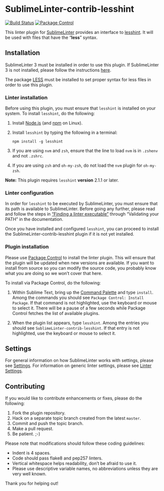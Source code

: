 SublimeLinter-contrib-lesshint
================================

[![Build Status](https://travis-ci.org/jasjuang/SublimeLinter-contrib-lesshint.svg?branch=master)](https://travis-ci.org/jasjuang/SublimeLinter-contrib-lesshint)
[![Package Control](https://packagecontrol.herokuapp.com/downloads/SublimeLinter-contrib-lesshint.svg?style=flat-square)](https://packagecontrol.io/packages/SublimeLinter-contrib-lesshint)

This linter plugin for [SublimeLinter][docs] provides an interface to [lesshint](__linter_homepage__). It will be used with files that have the “__less__” syntax.

## Installation
SublimeLinter 3 must be installed in order to use this plugin. If SublimeLinter 3 is not installed, please follow the instructions [here][installation].

The package [LESS](https://packagecontrol.io/packages/LESS) must be installed to set proper syntax for less files in order to use this plugin.

### Linter installation
Before using this plugin, you must ensure that `lesshint` is installed on your system. To install `lesshint`, do the following:

1. Install [Node.js](http://nodejs.org) (and [npm](https://github.com/joyent/node/wiki/Installing-Node.js-via-package-manager) on Linux).

1. Install `lesshint` by typing the following in a terminal:
   ```
   npm install -g lesshint
   ```

1. If you are using `nvm` and `zsh`, ensure that the line to load `nvm` is in `.zshenv` and not `.zshrc`.

1. If you are using `zsh` and `oh-my-zsh`, do not load the `nvm` plugin for `oh-my-zsh`.


**Note:** This plugin requires `lesshint` __version__ 2.1.1 or later.

### Linter configuration
In order for `lesshint` to be executed by SublimeLinter, you must ensure that its path is available to SublimeLinter. Before going any further, please read and follow the steps in [“Finding a linter executable”](http://sublimelinter.readthedocs.org/en/latest/troubleshooting.html#finding-a-linter-executable) through “Validating your PATH” in the documentation.

Once you have installed and configured `lesshint`, you can proceed to install the SublimeLinter-contrib-lesshint plugin if it is not yet installed.

### Plugin installation
Please use [Package Control][pc] to install the linter plugin. This will ensure that the plugin will be updated when new versions are available. If you want to install from source so you can modify the source code, you probably know what you are doing so we won’t cover that here.

To install via Package Control, do the following:

1. Within Sublime Text, bring up the [Command Palette][cmd] and type `install`. Among the commands you should see `Package Control: Install Package`. If that command is not highlighted, use the keyboard or mouse to select it. There will be a pause of a few seconds while Package Control fetches the list of available plugins.

1. When the plugin list appears, type `lesshint`. Among the entries you should see `SublimeLinter-contrib-lesshint`. If that entry is not highlighted, use the keyboard or mouse to select it.

## Settings
For general information on how SublimeLinter works with settings, please see [Settings][settings]. For information on generic linter settings, please see [Linter Settings][linter-settings].

## Contributing
If you would like to contribute enhancements or fixes, please do the following:

1. Fork the plugin repository.
1. Hack on a separate topic branch created from the latest `master`.
1. Commit and push the topic branch.
1. Make a pull request.
1. Be patient.  ;-)

Please note that modifications should follow these coding guidelines:

- Indent is 4 spaces.
- Code should pass flake8 and pep257 linters.
- Vertical whitespace helps readability, don’t be afraid to use it.
- Please use descriptive variable names, no abbreviations unless they are very well known.

Thank you for helping out!

[docs]: http://sublimelinter.readthedocs.org
[installation]: http://sublimelinter.readthedocs.org/en/latest/installation.html
[locating-executables]: http://sublimelinter.readthedocs.org/en/latest/usage.html#how-linter-executables-are-located
[pc]: https://sublime.wbond.net/installation
[cmd]: http://docs.sublimetext.info/en/sublime-text-3/extensibility/command_palette.html
[settings]: http://sublimelinter.readthedocs.org/en/latest/settings.html
[linter-settings]: http://sublimelinter.readthedocs.org/en/latest/linter_settings.html
[inline-settings]: http://sublimelinter.readthedocs.org/en/latest/settings.html#inline-settings
